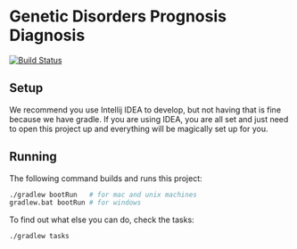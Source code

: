 # Genetic Disorders Prognosis Diagnosis

[![Build Status](https://travis-ci.com/cheukyin699/wii-remote-tt.svg?branch=master)](https://travis-ci.com/cheukyin699/wii-remote-tt)

## Setup

We recommend you use Intellij IDEA to develop, but not having that is fine
because we have gradle. If you are using IDEA, you are all set and just need to
open this project up and everything will be magically set up for you.

## Running

The following command builds and runs this project:

```bash
./gradlew bootRun   # for mac and unix machines
gradlew.bat bootRun # for windows
```

To find out what else you can do, check the tasks:

```bash
./gradlew tasks
```
